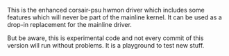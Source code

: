 This is the enhanced corsair-psu hwmon driver which includes some features
which will never be part of the mainline kernel. It can be used as a drop-in
replacement for the mainline driver.

But be aware, this is experimental code and not every commit of this version
will run without problems. It is a playground to test new stuff.
